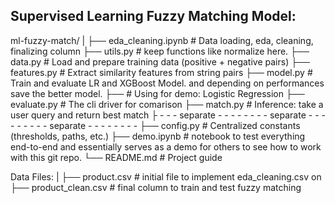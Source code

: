 ## Supervised Learning Fuzzy Matching Model:

ml-fuzzy-match/
|
├── eda_cleaning.ipynb    # Data loading, eda, cleaning, finalizing column
├── utils.py              # keep functions like normalize here. 
├── data.py               # Load and prepare training data (positive + negative pairs)
├── features.py           # Extract similarity features from string pairs
├── model.py              # Train and evaluate LR and XGBoost Model. and depending on performances save the better model.
├──                       # Using for demo: Logistic Regression
├── evaluate.py           # The cli driver for comarison
├── match.py              # Inference: take a user query and return best match
├ - - - separate - - - - - - - - separate - - - - - - - - - separate - - - - - - - - 
├── config.py             # Centralized constants (thresholds, paths, etc.)
├── demo.ipynb            # notebook to test everything end-to-end and essentially serves as a demo for others to see how to work with this git repo.
└── README.md             # Project guide


Data Files:
|
├── product.csv           # initial file to implement eda_cleaning.csv on
├── product_clean.csv     # final column to train and test fuzzy matching